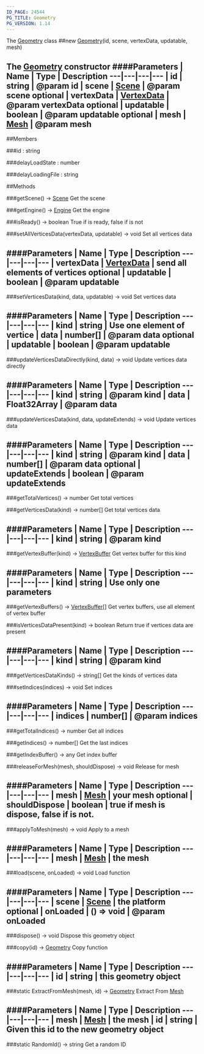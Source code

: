 ```yaml
---
ID_PAGE: 24544
PG_TITLE: Geometry
PG_VERSION: 1.14
---
```


The [Geometry](/classes/Geometry) class
##new [Geometry](/classes/Geometry)(id, scene, vertexData, updatable, mesh)

The [Geometry](/classes/Geometry) constructor
####Parameters
 | Name | Type | Description
---|---|---|---
 | id | string | @param id
 | scene | [Scene](/classes/Scene) | @param scene
optional | vertexData | [VertexData](/classes/VertexData) | @param vertexData
optional | updatable | boolean | @param updatable
optional | mesh | [Mesh](/classes/Mesh) | @param mesh
---

##Members

###id : string


###delayLoadState : number


###delayLoadingFile : string




##Methods

###getScene() &rarr; [Scene](/classes/Scene)
Get the scene


###getEngine() &rarr; [Engine](/classes/Engine)
Get the engine


###isReady() &rarr; boolean
True if is ready, false if is not


###setAllVerticesData(vertexData, updatable) &rarr; void
Set all vertices data

####Parameters
 | Name | Type | Description
---|---|---|---
 | vertexData | [VertexData](/classes/VertexData) | send all elements of vertices
optional | updatable | boolean | @param updatable
---

###setVerticesData(kind, data, updatable) &rarr; void
Set vertices data

####Parameters
 | Name | Type | Description
---|---|---|---
 | kind | string | Use one element of vertice
 | data | number[] | @param data
optional | updatable | boolean | @param updatable
---

###updateVerticesDataDirectly(kind, data) &rarr; void
Update vertices data directly

####Parameters
 | Name | Type | Description
---|---|---|---
 | kind | string | @param kind
 | data | Float32Array | @param data
---

###updateVerticesData(kind, data, updateExtends) &rarr; void
Update vertices data

####Parameters
 | Name | Type | Description
---|---|---|---
 | kind | string | @param kind
 | data | number[] | @param data
optional | updateExtends | boolean | @param updateExtends
---

###getTotalVertices() &rarr; number
Get total vertices


###getVerticesData(kind) &rarr; number[]
Get total vertices data

####Parameters
 | Name | Type | Description
---|---|---|---
 | kind | string | @param kind
---

###getVertexBuffer(kind) &rarr; [VertexBuffer](/classes/VertexBuffer)
Get vertex buffer for this kind

####Parameters
 | Name | Type | Description
---|---|---|---
 | kind | string | Use only one parameters
---

###getVertexBuffers() &rarr; [VertexBuffer](/classes/VertexBuffer)[]
Get vertex buffers, use all element of vertex buffer


###isVerticesDataPresent(kind) &rarr; boolean
Return true if vertices data are present

####Parameters
 | Name | Type | Description
---|---|---|---
 | kind | string | @param kind
---

###getVerticesDataKinds() &rarr; string[]
Get the kinds of vertices data


###setIndices(indices) &rarr; void
Set indices

####Parameters
 | Name | Type | Description
---|---|---|---
 | indices | number[] | @param indices
---

###getTotalIndices() &rarr; number
Get all indices


###getIndices() &rarr; number[]
Get the last indices


###getIndexBuffer() &rarr; any
Get index buffer


###releaseForMesh(mesh, shouldDispose) &rarr; void
Release for mesh

####Parameters
 | Name | Type | Description
---|---|---|---
 | mesh | [Mesh](/classes/Mesh) | your mesh
optional | shouldDispose | boolean | true if mesh is dispose, false if is not.
---

###applyToMesh(mesh) &rarr; void
Apply to a mesh

####Parameters
 | Name | Type | Description
---|---|---|---
 | mesh | [Mesh](/classes/Mesh) | the mesh
---

###load(scene, onLoaded) &rarr; void
Load function

####Parameters
 | Name | Type | Description
---|---|---|---
 | scene | [Scene](/classes/Scene) | the platform
optional | onLoaded | () =&gt; void | @param onLoaded
---

###dispose() &rarr; void
Dispose this geometry object


###copy(id) &rarr; [Geometry](/classes/Geometry)
Copy function

####Parameters
 | Name | Type | Description
---|---|---|---
 | id | string | this geometry object
---

###static ExtractFromMesh(mesh, id) &rarr; [Geometry](/classes/Geometry)
Extract From [Mesh](/classes/Mesh)

####Parameters
 | Name | Type | Description
---|---|---|---
 | mesh | [Mesh](/classes/Mesh) | the mesh
 | id | string | Given this id to the new geometry object
---

###static RandomId() &rarr; string
Get a random ID

